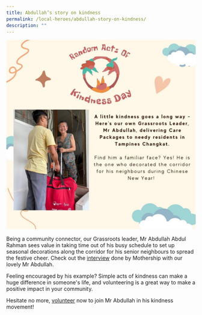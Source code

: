```yaml
---
title: Abdullah’s story on kindness
permalink: /local-heroes/abdullah-story-on-kindness/
description: ""
---
```

![](/images/abdullah.JPG)

Being a community connector, our Grassroots leader, Mr Abdullah Abdul Rahman sees value in taking time out of his busy schedule to set up seasonal decorations along the corridor for his senior neighbours to spread the festive cheer. Check out the [interview](https://youtu.be/IXHRR72C7KQ) done by Mothership with our lovely Mr Abdullah. 

Feeling encouraged by his example? Simple acts of kindness can make a huge difference in someone's life, and volunteering is a great way to make a positive impact in your community. 

Hesitate no more, [volunteer](https://form.gov.sg/63e61a35b1cf750011109bd7) now to join Mr Abdullah in his kindness movement!